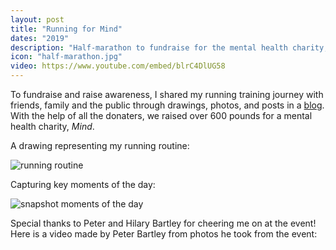 ```yaml
---
layout: post
title: "Running for Mind"
dates: "2019"
description: "Half-marathon to fundraise for the mental health charity, Mind"
icon: "half-marathon.jpg"
video: https://www.youtube.com/embed/blrC4DlUG58
---
```


To fundraise and raise awareness, I shared my running training journey with friends, family and the public through drawings, photos, and posts in a [blog][fb-running-page]. With the help of all the donaters, we raised over 600 pounds for a mental health charity, _Mind_.

A drawing representing my running routine:

![running routine]({{site.url}}/assets/pages/half-marathon-comic-running-routine.jpg)

Capturing key moments of the day:

![snapshot moments of the day]({{site.url}}/assets/pages/half-marathon-comic-snapshot.png)

Special thanks to Peter and Hilary Bartley for cheering me on at the event! Here is a video made by Peter Bartley from photos he took from the event:

[fb-running-page]: https://www.facebook.com/gracerunningformind/
